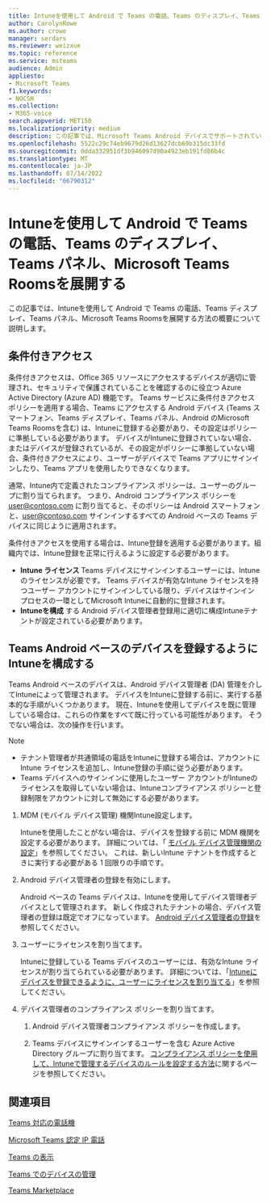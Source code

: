 ```yaml
---
title: Intuneを使用して Android で Teams の電話、Teams のディスプレイ、Teams パネル、Microsoft Teams Roomsを展開する
author: CarolynRowe
ms.author: crowe
manager: serdars
ms.reviewer: weizxue
ms.topic: reference
ms.service: msteams
audience: Admin
appliesto:
- Microsoft Teams
f1.keywords:
- NOCSH
ms.collection:
- M365-voice
search.appverid: MET150
ms.localizationpriority: medium
description: この記事では、Microsoft Teams Android デバイスでサポートされている機能の概要と機能について説明します。
ms.openlocfilehash: 5522c29c74eb9679d26d13627dcb69b315dc33fd
ms.sourcegitcommit: 0dda332951df3b946097d90a4923eb191fd86b4c
ms.translationtype: MT
ms.contentlocale: ja-JP
ms.lasthandoff: 07/14/2022
ms.locfileid: "66790312"
---
```

# <a name="deploy-teams-phones-teams-displays-teams-panels-and-microsoft-teams-rooms-on-android-using-intune"></a>Intuneを使用して Android で Teams の電話、Teams のディスプレイ、Teams パネル、Microsoft Teams Roomsを展開する

この記事では、Intuneを使用して Android で Teams の電話、Teams ディスプレイ、Teams パネル、Microsoft Teams Roomsを展開する方法の概要について説明します。

## <a name="conditional-access"></a>条件付きアクセス

条件付きアクセスは、Office 365 リソースにアクセスするデバイスが適切に管理され、セキュリティで保護されていることを確認するのに役立つ Azure Active Directory (Azure AD) 機能です。  Teams サービスに条件付きアクセス ポリシーを適用する場合、Teams にアクセスする Android デバイス (Teams スマートフォン、Teams ディスプレイ、Teams パネル、Android のMicrosoft Teams Roomsを含む) は、Intuneに登録する必要があり、その設定はポリシーに準拠している必要があります。  デバイスがIntuneに登録されていない場合、またはデバイスが登録されているが、その設定がポリシーに準拠していない場合、条件付きアクセスにより、ユーザーがデバイスで Teams アプリにサインインしたり、Teams アプリを使用したりできなくなります。

通常、Intune内で定義されたコンプライアンス ポリシーは、ユーザーのグループに割り当てられます。  つまり、Android コンプライアンス ポリシーを user@contoso.com に割り当てると、そのポリシーは Android スマートフォンと、user@contoso.com サインインするすべての Android ベースの Teams デバイスに同じように適用されます。

条件付きアクセスを使用する場合は、Intune登録を適用する必要があります。組織内では、Intune登録を正常に行えるように設定する必要があります。

- **Intune ライセンス** Teams デバイスにサインインするユーザーには、Intuneのライセンスが必要です。  Teams デバイスが有効なIntune ライセンスを持つユーザー アカウントにサインインしている限り、デバイスはサインイン プロセスの一環としてMicrosoft Intuneに自動的に登録されます。
- **Intuneを構成** する Android デバイス管理者登録用に適切に構成Intuneテナントが設定されている必要があります。

## <a name="configure-intune-to-enroll-teams-android-based-devices"></a>Teams Android ベースのデバイスを登録するようにIntuneを構成する

Teams Android ベースのデバイスは、Android デバイス管理者 (DA) 管理を介してIntuneによって管理されます。 デバイスをIntuneに登録する前に、実行する基本的な手順がいくつかあります。  現在、Intuneを使用してデバイスを既に管理している場合は、これらの作業をすべて既に行っている可能性があります。  そうでない場合は、次の操作を行います。

> [!NOTE]
> - テナント管理者が共通領域の電話をIntuneに登録する場合は、アカウントにIntune ライセンスを追加し、Intune登録の手順に従う必要があります。
> - Teams デバイスへのサインインに使用したユーザー アカウントがIntuneのライセンスを取得していない場合は、Intuneコンプライアンス ポリシーと登録制限をアカウントに対して無効にする必要があります。



1. MDM (モバイル デバイス管理) 機関Intune設定します。  

   Intuneを使用したことがない場合は、デバイスを登録する前に MDM 機関を設定する必要があります。 詳細については、「 [モバイル デバイス管理機関の設定](/intune/fundamentals/mdm-authority-set)」を参照してください。  これは、新しいIntune テナントを作成するときに実行する必要がある 1 回限りの手順です。
1. Android デバイス管理者の登録を有効にします。
  
   Android ベースの Teams デバイスは、Intuneを使用してデバイス管理者デバイスとして管理されます。  新しく作成されたテナントの場合、デバイス管理者の登録は既定でオフになっています。 [Android デバイス管理者の登録](/intune/enrollment/android-enroll-device-administrator)を参照してください。
1. ユーザーにライセンスを割り当てます。 
 
   Intuneに登録している Teams デバイスのユーザーには、有効なIntune ライセンスが割り当てられている必要があります。 詳細については、「[Intuneにデバイスを登録できるように、ユーザーにライセンスを割り当てる](/intune/fundamentals/licenses-assign)」を参照してください。
1. デバイス管理者のコンプライアンス ポリシーを割り当てます。  

   1. Android デバイス管理者コンプライアンス ポリシーを作成します。

   1. Teams デバイスにサインインするユーザーを含む Azure Active Directory グループに割り当てます。 [コンプライアンス ポリシーを使用して、Intuneで管理するデバイスのルールを設定する方法](/mem/intune/protect/device-compliance-get-started)に関するページを参照してください。

## <a name="see-also"></a>関連項目

[Teams 対応の電話機](phones-for-teams.md)

[Microsoft Teams 認定 IP 電話](teams-ip-phones.md)

[Teams の表示](teams-displays.md)

[Teams でのデバイスの管理](device-management.md)

[Teams Marketplace](https://office.com/teamsdevices)
